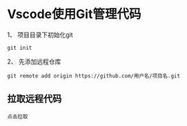 # Vscode使用Git管理代码

1、 项目目录下初始化git
```
git init 
```

2、 先添加远程仓库
```
git remote add origin https://github.com/用户名/项目名.git
```

## 拉取远程代码
```
点击拉取
```

## 